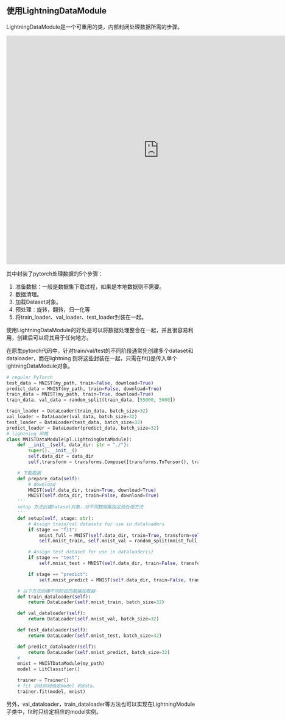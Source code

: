 ## 使用LightningDataModule

LightningDataModule是一个可重用的类，内部封闭处理数据所需的步骤。

<iframe src="https://pl-bolts-doc-images.s3.us-east-2.amazonaws.com/pl_docs/pt_dm_vid.m4v" scrolling="no" width="800px" height="600px" border="0" frameborder="no" framespacing="0" allowfullscreen="true"> </iframe>

其中封装了pytorch处理数据的5个步骤：
 1. 准备数据：一般是数据集下载过程，如果是本地数据则不需要。
 2. 数据清理。
 3. 加载Dataset对象。
 4. 预处理：旋转，翻转，归一化等
 5. 将train_loader、val_loader、test_loader封装在一起。

使用LightningDataModule的好处是可以将数据处理整合在一起，并且很容易利用，创建后可以将其用于任何地方。

在原生pytorch代码中，针对train/val/test的不同阶段通常先创建多个dataset和dataloader，而在lightning 则将这些封装在一起，只需在fit()是传入单个ightningDataModule对象。

```python
# regular PyTorch
test_data = MNIST(my_path, train=False, download=True)
predict_data = MNIST(my_path, train=False, download=True)
train_data = MNIST(my_path, train=True, download=True)
train_data, val_data = random_split(train_data, [55000, 5000])

train_loader = DataLoader(train_data, batch_size=32)
val_loader = DataLoader(val_data, batch_size=32)
test_loader = DataLoader(test_data, batch_size=32)
predict_loader = DataLoader(predict_data, batch_size=32)
# lightning 风格
class MNISTDataModule(pl.LightningDataModule):
    def __init__(self, data_dir: str = "./"):
        super().__init__()
        self.data_dir = data_dir
        self.transform = transforms.Compose([transforms.ToTensor(), transforms.Normalize((0.1307,), (0.3081,))])

    # 下载数据
    def prepare_data(self):
        # download
        MNIST(self.data_dir, train=True, download=True)
        MNIST(self.data_dir, train=False, download=True)
    '''
    setup 方法创建Dataset对象，对不同数据集指定预处理方法
    '''
    def setup(self, stage: str):
        # Assign train/val datasets for use in dataloaders
        if stage == "fit":
            mnist_full = MNIST(self.data_dir, train=True, transform=self.transform)
            self.mnist_train, self.mnist_val = random_split(mnist_full, [55000, 5000])

        # Assign test dataset for use in dataloader(s)
        if stage == "test":
            self.mnist_test = MNIST(self.data_dir, train=False, transform=self.transform)

        if stage == "predict":
            self.mnist_predict = MNIST(self.data_dir, train=False, transform=self.transform)

    # 以下方法创建不同阶段的数据加载器
    def train_dataloader(self):
        return DataLoader(self.mnist_train, batch_size=32)

    def val_dataloader(self):
        return DataLoader(self.mnist_val, batch_size=32)

    def test_dataloader(self):
        return DataLoader(self.mnist_test, batch_size=32)

    def predict_dataloader(self):
        return DataLoader(self.mnist_predict, batch_size=32)
    # 
    mnist = MNISTDataModule(my_path)
    model = LitClassifier()

    trainer = Trainer()
    # fit 训练阶段给定model 和data。
    trainer.fit(model, mnist)
```

另外，val_dataloader，train_dataloader等方法也可以实现在LightningModule子类中，fit时只给定相应的model实例。

